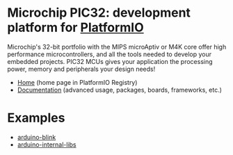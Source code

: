 
# Microchip PIC32: development platform for [PlatformIO](https://platformio.org)

Microchip's 32-bit portfolio with the MIPS microAptiv or M4K core offer high performance microcontrollers, and all the tools needed to develop your embedded projects. PIC32 MCUs gives your application the processing power, memory and peripherals your design needs!

* [Home](https://platformio.org/platforms/microchippic32) (home page in PlatformIO Registry)
* [Documentation](https://docs.platformio.org/page/platforms/microchippic32.html) (advanced usage, packages, boards, frameworks, etc.)

# Examples

* [arduino-blink](https://github.com/platformio/platform-microchippic32/tree/master/examples/arduino-blink)
* [arduino-internal-libs](https://github.com/platformio/platform-microchippic32/tree/master/examples/arduino-internal-libs)
